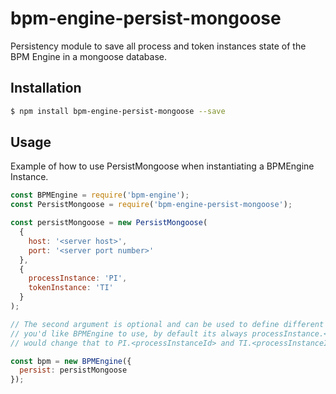 # bpm-engine-persist-mongoose

Persistency module to save all process and token instances state of the BPM Engine in a mongoose database.

## Installation

```sh
$ npm install bpm-engine-persist-mongoose --save
```

## Usage

Example of how to use PersistMongoose when instantiating a BPMEngine Instance.

```js
const BPMEngine = require('bpm-engine');
const PersistMongoose = require('bpm-engine-persist-mongoose');

const persistMongoose = new PersistMongoose(
  {
    host: '<server host>',
    port: '<server port number>'
  },
  {
    processInstance: 'PI',
    tokenInstance: 'TI'
  }
);

// The second argument is optional and can be used to define different key names which
// you'd like BPMEngine to use, by default its always processInstance.<processInstanceId> and tokenInstance.<processInstanceId>.<tokenInstanceId>, so the above example
// would change that to PI.<processInstanceId> and TI.<processInstanceId>.<tokenInstanceId>

const bpm = new BPMEngine({
  persist: persistMongoose
});
```

